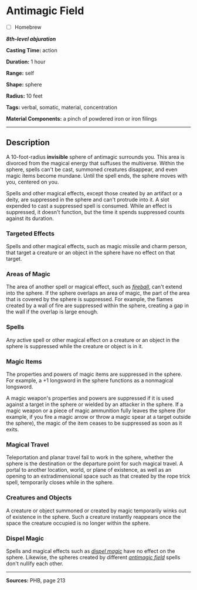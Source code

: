 # Antimagic Field

- [ ] Homebrew

***8th-level abjuration***

**Casting Time:** action

**Duration:** 1 hour

**Range:** self

**Shape:** sphere

**Radius:** 10 feet

**Tags:** verbal, somatic, material, concentration

**Material Components:** a pinch of powdered iron or iron filings

---

## Description
A 10-foot-radius **invisible** sphere of antimagic surrounds you.
This area is divorced from the magical energy that suffuses the multiverse.
Within the sphere, spells can't be cast, summoned creatures disappear, and even magic items become mundane.
Until the spell ends, the sphere moves with you, centered on you.

Spells and other magical effects, except those created by an artifact or a deity, are suppressed in the sphere and can't protrude into it.
A slot expended to cast a suppressed spell is consumed.
While an effect is suppressed, it doesn't function, but the time it spends suppressed counts against its duration.

### Targeted Effects
Spells and other magical effects, such as magic missile and charm person, that target a creature or an object in the sphere have no effect on that target.

### Areas of Magic
The area of another spell or magical effect, such as [*fireball*](./fireball), can't extend into the sphere.
If the sphere overlaps an area of magic, the part of the area that is covered by the sphere is suppressed.
For example, the flames created by a wall of fire are suppressed within the sphere, creating a gap in the wall if the overlap is large enough.

### Spells
Any active spell or other magical effect on a creature or an object in the sphere is suppressed while the creature or object is in it.

### Magic Items
The properties and powers of magic items are suppressed in the sphere.
For example, a +1 longsword in the sphere functions as a nonmagical longsword.

A magic weapon's properties and powers are suppressed if it is used against a target in the sphere or wielded by an attacker in the sphere.
If a magic weapon or a piece of magic ammunition fully leaves the sphere (for example, if you fire a magic arrow or throw a magic spear at a target outside the sphere), the magic of the item ceases to be suppressed as soon as it exits.

### Magical Travel
Teleportation and planar travel fail to work in the sphere, whether the sphere is the destination or the departure point for such magical travel.
A portal to another location, world, or plane of existence, as well as an opening to an extradimensional space such as that created by the rope trick spell, temporarily closes while in the sphere.

### Creatures and Objects
A creature or object summoned or created by magic temporarily winks out of existence in the sphere.
Such a creature instantly reappears once the space the creature occupied is no longer within the sphere.

### Dispel Magic
Spells and magical effects such as [*dispel magic*](./dispel-magic) have no effect on the sphere.
Likewise, the spheres created by different [*antimagic field*](./antimagic-field) spells don't nullify each other.

---

**Sources:** PHB, page 213
